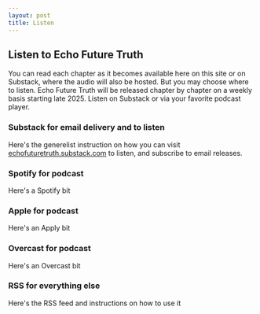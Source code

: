 ```yaml
---
layout: post
title: Listen
---
```


## Listen to Echo Future Truth 

You can read each chapter as it becomes available here on this site or on Substack, where the audio will also be hosted. But you may choose where to listen. Echo Future Truth will be released chapter by chapter on a weekly basis starting late 2025. Listen on Substack or via your favorite podcast player. 

### Substack for email delivery and to listen
Here's the generelist instruction on how you can visit [echofuturetruth.substack.com](https://echofuturetruth.substack.com) to listen, and subscribe to email releases. 

### Spotify for podcast

Here's a Spotify bit

### Apple for podcast

Here's an Apply bit

### Overcast for podcast

Here's an Overcast bit

### RSS for everything else

Here's the RSS feed and instructions on how to use it
